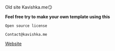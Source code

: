 Old site Kavishka.me😏

**Feel free try to make your own template using this**

```Open source license```

```Contact@kavishka.me```

[Website](https://kavishka.me)
